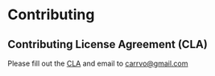 # Contributing

## Contributing License Agreement (CLA)
Please fill out the [CLA](./CLA.md) and email to carrvo@gmail.com
